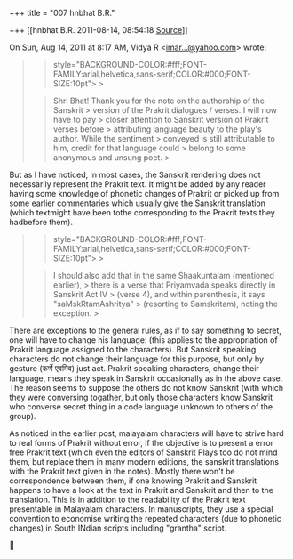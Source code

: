 +++
title = "007 hnbhat B.R."

+++
[[hnbhat B.R.	2011-08-14, 08:54:18 [Source](https://groups.google.com/g/samskrita/c/vu0aX-lzwAw)]]



On Sun, Aug 14, 2011 at 8:17 AM, Vidya R \<[imar...@yahoo.com]()\> wrote:  

> 
> >  style="BACKGROUND-COLOR:#fff;FONT-FAMILY:arial,helvetica,sans-serif;COLOR:#000;FONT-SIZE:10pt"> >
> 
> > Shri Bhat! Thank you for the note on the authorship of the Sanskrit > version of the Prakrit dialogues / verses. I will now have to pay > closer attention to Sanskrit version of Prakrit verses before > attributing language beauty to the play's author. While the sentiment > conveyed is still attributable to him, credit for that language could > belong to some anonymous and unsung poet. >
> 
> > 
> >   
> > 
> > 
> > 



But as I have noticed, in most cases, the Sanskrit rendering does not necessarily represent the Prakrit text. It might be added by any reader having some knowledge of phonetic changes of Prakrit or picked up from some earlier commentaries which usually give the Sanskrit translation (which textmight have been tothe corresponding to the Prakrit texts they hadbefore them). 



> 
> >  style="BACKGROUND-COLOR:#fff;FONT-FAMILY:arial,helvetica,sans-serif;COLOR:#000;FONT-SIZE:10pt"> >
> 
> > I should also add that in the same Shaakuntalam (mentioned earlier), > there is a verse that Priyamvada speaks directly in Sanskrit Act IV > (verse 4), and within parenthesis, it says "saMskRtamAshritya" > (resorting to Samskritam), noting the exception. >
> 
> > 
> >   
> > 
> > 
> > 



There are exceptions to the general rules, as if to say something to secret, one will have to change his language: (this applies to the appropriation of Prakrit language assigned to the characters). But Sanskrit speaking characters do not change their language for this purpose, but only by gesture (कर्णे एवमिव) just act. Prakrit speaking characters, change their language, means they speak in Sanskrit occasionally as in the above case. The reason seems to suppose the others do not know Sanskrit (with which they were conversing togather, but only those characters know Sanskrit who converse secret thing in a code language unknown to others of the group).



As noticed in the earlier post, malayalam characters will have to strive hard to real forms of Prakrit without error, if the objective is to present a error free Prakrit text (which even the editors of Sanskrit Plays too do not mind them, but replace them in many modern editions, the sanskrit translations with the Prakrit text given in the notes). Mostly there won't be correspondence between them, if one knowing Prakrit and Sanskrit happens to have a look at the text in Prakrit and Sanskrit and then to the translation. This is in addition to the readability of the Prakrit text presentable in Malayalam characters. In manuscripts, they use a special convention to economise writing the repeated characters (due to phonetic changes) in South INdian scripts including "grantha" script.




